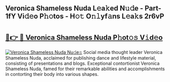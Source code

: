 ## Veronica Shameless Nuda L𝚎a𝚔ed N𝚞𝚍e - Part-1fY Vi𝚍𝚎o P𝚑𝚘tos - H𝚘𝚝 O𝚗𝚕yf𝚊ns L𝚎a𝚔s 2r6vP

# <h2><a href="http://kf0xf4.oniu.top/?m=Veronica+Shameless+Nuda">🔗👉 🔴 Veronica Shameless Nuda P𝚑ot𝚘𝚜 V𝚒d𝚎o</a></h2>

[![Veronica Shameless Nuda Nu𝚍e𝚜](https://i.imgur.com/0qMVB7G.gif)](http://kf0xf4.oniu.top/?m=Veronica+Shameless+Nuda)
Social media thought leader Veronica Shameless Nuda, acclaimed for publishing dance and lifestyle material, consisting of presentations and blogs. Exceptional contortionist Veronica Shameless Nuda, famed for their remarkable abilities and accomplishments in contorting their body into various shapes.  
